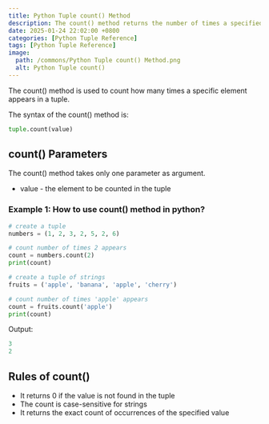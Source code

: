 ```yaml
---
title: Python Tuple count() Method
description: The count() method returns the number of times a specified value appears in a tuple.
date: 2025-01-24 22:02:00 +0800
categories: [Python Tuple Reference]
tags: [Python Tuple Reference]
image:
  path: /commons/Python Tuple count() Method.png
  alt: Python Tuple count()
---
```


The count() method is used to count how many times a specific element appears in a tuple.

The syntax of the count() method is:

```python
tuple.count(value)
```

## count() Parameters

The count() method takes only one parameter as argument.

* value - the element to be counted in the tuple

### Example 1: How to use count() method in python?

```python
# create a tuple
numbers = (1, 2, 3, 2, 5, 2, 6)

# count number of times 2 appears
count = numbers.count(2)
print(count)

# create a tuple of strings
fruits = ('apple', 'banana', 'apple', 'cherry')

# count number of times 'apple' appears
count = fruits.count('apple')
print(count)
```

Output:
```python
3
2
```

## Rules of count()

* It returns 0 if the value is not found in the tuple
* The count is case-sensitive for strings
* It returns the exact count of occurrences of the specified value